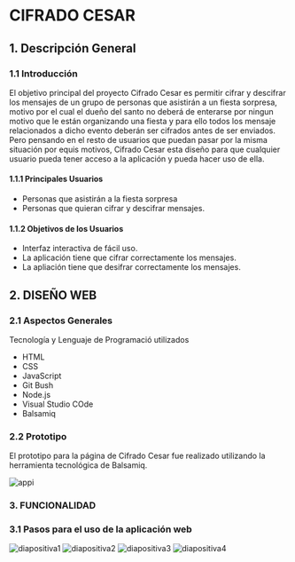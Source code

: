 # CIFRADO CESAR
## 1. Descripción General
### 1.1 Introducción
El objetivo principal del proyecto Cifrado Cesar es permitir cifrar y descifrar los mensajes de un grupo de personas que asistirán a un fiesta sorpresa, motivo por el cual el dueño del santo no deberá de enterarse por ningun motivo que le están organizando una fiesta y para ello todos los mensaje relacionados a dicho evento deberán ser cifrados antes de ser enviados.
Pero pensando en el resto de usuarios que puedan pasar por la misma situación por equis motivos, Cifrado Cesar esta diseño para que cualquier usuario pueda tener acceso a la aplicación y pueda hacer uso de ella.
#### 1.1.1 Principales Usuarios
- Personas que asistirán a la fiesta sorpresa
- Personas que quieran cifrar y descifrar mensajes.
#### 1.1.2 Objetivos de los Usuarios
- Interfaz interactiva de fácil uso.
- La aplicación tiene que cifrar correctamente los mensajes. 
- La apliación tiene que desifrar correctamente los mensajes.
## 2. DISEÑO WEB
### 2.1 Aspectos Generales
Tecnología y Lenguaje de Programació utilizados
- HTML
- CSS
- JavaScript
- Git Bush
- Node.js
- Visual Studio COde
- Balsamiq
### 2.2 Prototipo
El prototipo para la página de Cifrado Cesar fue realizado utilizando la herramienta tecnológica de Balsamiq.

![appi](https://user-images.githubusercontent.com/37357453/40921346-d268fe68-67d4-11e8-925b-4af7b443e25d.png)
### 3. FUNCIONALIDAD
### 3.1 Pasos para el uso de la aplicación web
![diapositiva1](https://user-images.githubusercontent.com/37357453/40925555-a1a55668-67df-11e8-9345-2e0349ca6bea.PNG)
![diapositiva2](https://user-images.githubusercontent.com/37357453/40925564-a64eab9c-67df-11e8-83b7-b30527b6a8df.PNG)
![diapositiva3](https://user-images.githubusercontent.com/37357453/40925574-a96f236a-67df-11e8-9c86-d4592ea96e70.PNG)
![diapositiva4](https://user-images.githubusercontent.com/37357453/40925581-ac3b79b8-67df-11e8-9f0a-f73d32f56d7d.PNG)


